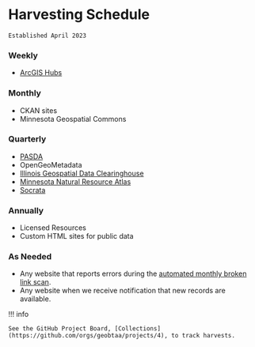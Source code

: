 # Harvesting Schedule

`Established April 2023`

### Weekly

* [ArcGIS Hubs](../recipes/R-01_arcgis-hubs)

### Monthly

* CKAN sites
* Minnesota Geospatial Commons

### Quarterly

* [PASDA](../recipes/R-08_pasda/)
* OpenGeoMetadata
* [Illinois Geospatial Data Clearinghouse](https://geo.btaa.org/catalog/02a-01)
* [Minnesota Natural Resource Atlas](https://geo.btaa.org/catalog/05d-11)
* [Socrata](recipes/R-02_socrata)

### Annually

* Licensed Resources
* Custom HTML sites for public data

### As Needed

* Any website that reports errors during the [automated monthly broken link scan](https://github.com/geobtaa/geoportal/wiki/Monthly-URI-Testing).
* Any website when we receive notification that new records are available. 



!!! info

	See the GitHub Project Board, [Collections](https://github.com/orgs/geobtaa/projects/4), to track harvests.


